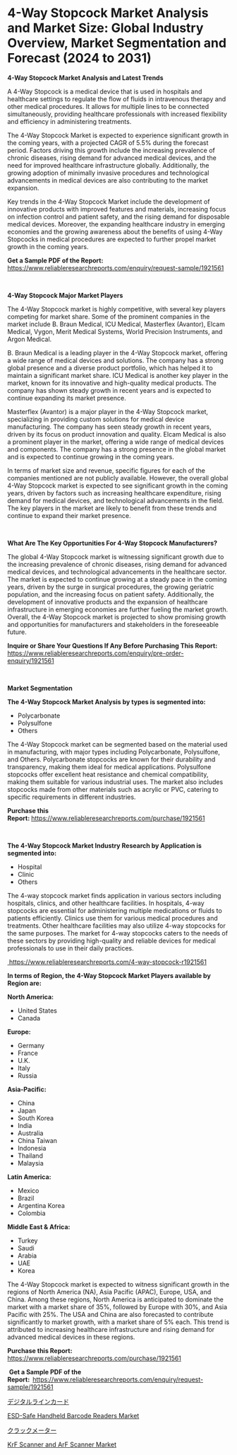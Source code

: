 <p><h1>4-Way Stopcock Market Analysis and Market Size: Global Industry Overview, Market Segmentation and Forecast (2024 to 2031)</h1></p><p><strong>4-Way Stopcock Market Analysis and Latest Trends</strong></p>
<p><p>A 4-Way Stopcock is a medical device that is used in hospitals and healthcare settings to regulate the flow of fluids in intravenous therapy and other medical procedures. It allows for multiple lines to be connected simultaneously, providing healthcare professionals with increased flexibility and efficiency in administering treatments.</p><p>The 4-Way Stopcock Market is expected to experience significant growth in the coming years, with a projected CAGR of 5.5% during the forecast period. Factors driving this growth include the increasing prevalence of chronic diseases, rising demand for advanced medical devices, and the need for improved healthcare infrastructure globally. Additionally, the growing adoption of minimally invasive procedures and technological advancements in medical devices are also contributing to the market expansion.</p><p>Key trends in the 4-Way Stopcock Market include the development of innovative products with improved features and materials, increasing focus on infection control and patient safety, and the rising demand for disposable medical devices. Moreover, the expanding healthcare industry in emerging economies and the growing awareness about the benefits of using 4-Way Stopcocks in medical procedures are expected to further propel market growth in the coming years.</p></p>
<p><strong>Get a Sample PDF of the Report:&nbsp;</strong> <a href="https://www.reliableresearchreports.com/enquiry/request-sample/1921561">https://www.reliableresearchreports.com/enquiry/request-sample/1921561</a></p>
<p>&nbsp;</p>
<p><strong>4-Way Stopcock Major Market Players</strong></p>
<p><p>The 4-Way Stopcock market is highly competitive, with several key players competing for market share. Some of the prominent companies in the market include B. Braun Medical, ICU Medical, Masterflex (Avantor), Elcam Medical, Vygon, Merit Medical Systems, World Precision Instruments, and Argon Medical. </p><p>B. Braun Medical is a leading player in the 4-Way Stopcock market, offering a wide range of medical devices and solutions. The company has a strong global presence and a diverse product portfolio, which has helped it to maintain a significant market share. ICU Medical is another key player in the market, known for its innovative and high-quality medical products. The company has shown steady growth in recent years and is expected to continue expanding its market presence.</p><p>Masterflex (Avantor) is a major player in the 4-Way Stopcock market, specializing in providing custom solutions for medical device manufacturing. The company has seen steady growth in recent years, driven by its focus on product innovation and quality. Elcam Medical is also a prominent player in the market, offering a wide range of medical devices and components. The company has a strong presence in the global market and is expected to continue growing in the coming years.</p><p>In terms of market size and revenue, specific figures for each of the companies mentioned are not publicly available. However, the overall global 4-Way Stopcock market is expected to see significant growth in the coming years, driven by factors such as increasing healthcare expenditure, rising demand for medical devices, and technological advancements in the field. The key players in the market are likely to benefit from these trends and continue to expand their market presence.</p></p>
<p>&nbsp;</p>
<p><strong>What Are The Key Opportunities For 4-Way Stopcock Manufacturers?</strong></p>
<p><p>The global 4-Way Stopcock market is witnessing significant growth due to the increasing prevalence of chronic diseases, rising demand for advanced medical devices, and technological advancements in the healthcare sector. The market is expected to continue growing at a steady pace in the coming years, driven by the surge in surgical procedures, the growing geriatric population, and the increasing focus on patient safety. Additionally, the development of innovative products and the expansion of healthcare infrastructure in emerging economies are further fueling the market growth. Overall, the 4-Way Stopcock market is projected to show promising growth and opportunities for manufacturers and stakeholders in the foreseeable future.</p></p>
<p><strong>Inquire or Share Your Questions If Any Before Purchasing This Report:</strong> <a href="https://www.reliableresearchreports.com/enquiry/pre-order-enquiry/1921561">https://www.reliableresearchreports.com/enquiry/pre-order-enquiry/1921561</a></p>
<p>&nbsp;</p>
<p><strong>Market Segmentation</strong></p>
<p><strong>The 4-Way Stopcock Market Analysis by types is segmented into:</strong></p>
<p><ul><li>Polycarbonate</li><li>Polysulfone</li><li>Others</li></ul></p>
<p><p>The 4-Way Stopcock market can be segmented based on the material used in manufacturing, with major types including Polycarbonate, Polysulfone, and Others. Polycarbonate stopcocks are known for their durability and transparency, making them ideal for medical applications. Polysulfone stopcocks offer excellent heat resistance and chemical compatibility, making them suitable for various industrial uses. The market also includes stopcocks made from other materials such as acrylic or PVC, catering to specific requirements in different industries.</p></p>
<p><strong>Purchase this Report:&nbsp;</strong><a href="https://www.reliableresearchreports.com/purchase/1921561">https://www.reliableresearchreports.com/purchase/1921561</a></p>
<p>&nbsp;</p>
<p><strong>The 4-Way Stopcock Market Industry Research by Application is segmented into:</strong></p>
<p><ul><li>Hospital</li><li>Clinic</li><li>Others</li></ul></p>
<p><p>The 4-way stopcock market finds application in various sectors including hospitals, clinics, and other healthcare facilities. In hospitals, 4-way stopcocks are essential for administering multiple medications or fluids to patients efficiently. Clinics use them for various medical procedures and treatments. Other healthcare facilities may also utilize 4-way stopcocks for the same purposes. The market for 4-way stopcocks caters to the needs of these sectors by providing high-quality and reliable devices for medical professionals to use in their daily practices.</p></p>
<p><a href="https://www.reliableresearchreports.com/4-way-stopcock-r1921561">&nbsp;https://www.reliableresearchreports.com/4-way-stopcock-r1921561</a></p>
<p><strong>In terms of Region, the 4-Way Stopcock Market Players available by Region are:</strong></p>
<p>
    <p> <strong> North America: </strong>
        <ul>
            <li>United States</li>
            <li>Canada</li>
        </ul>
        </p> 
    <p> <strong> Europe: </strong>
        <ul>
            <li>Germany</li>
            <li>France</li>
            <li>U.K.</li>
            <li>Italy</li>
            <li>Russia</li>
        </ul>
        </p> 
    <p> <strong> Asia-Pacific: </strong>
        <ul>
            <li>China</li>
            <li>Japan</li>
            <li>South Korea</li>
            <li>India</li>
            <li>Australia</li>
            <li>China Taiwan</li>
            <li>Indonesia</li>
            <li>Thailand</li>
            <li>Malaysia</li>
        </ul>
        </p> 
    <p> <strong> Latin America: </strong>
        <ul>
            <li>Mexico</li>
            <li>Brazil</li>
            <li>Argentina Korea</li>
            <li>Colombia</li>
        </ul>
        </p> 
    <p> <strong> Middle East & Africa: </strong>
        <ul>
            <li>Turkey</li>
            <li>Saudi</li>
            <li>Arabia</li>
            <li>UAE</li>
            <li>Korea</li>
        </ul>
    </p>
    </p>
<p><p>The 4-Way Stopcock market is expected to witness significant growth in the regions of North America (NA), Asia Pacific (APAC), Europe, USA, and China. Among these regions, North America is anticipated to dominate the market with a market share of 35%, followed by Europe with 30%, and Asia Pacific with 25%. The USA and China are also forecasted to contribute significantly to market growth, with a market share of 5% each. This trend is attributed to increasing healthcare infrastructure and rising demand for advanced medical devices in these regions.</p></p>
<p><strong>Purchase this Report: </strong><a href="https://www.reliableresearchreports.com/purchase/1921561">https://www.reliableresearchreports.com/purchase/1921561</a></p>
<p>&nbsp;<strong>Get a Sample PDF of the Report:&nbsp;&nbsp;</strong><a href="https://www.reliableresearchreports.com/enquiry/request-sample/1921561">https://www.reliableresearchreports.com/enquiry/request-sample/1921561</a></p>
<p><strong></strong></p>
<p><p><a href="https://github.com/vtbvgl20191192/Market-Research-Report-List-2/blob/main/2759194170275.md">デジタルラインカード</a></p><p><a href="https://github.com/pennyaldbrittonh658/Market-Research-Report-List-1/blob/main/esd-safe-handheld-barcode-readers-market.md">ESD-Safe Handheld Barcode Readers Market</a></p><p><a href="https://github.com/avwofrml53535/Market-Research-Report-List-2/blob/main/9706244170274.md">クラックメーター</a></p><p><a href="https://github.com/gcimaudf65/Market-Research-Report-List-1/blob/main/krf-scanner-and-arf-scanner-market.md">KrF Scanner and ArF Scanner Market</a></p></p>